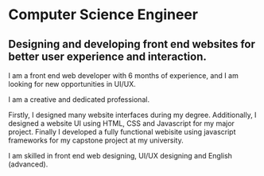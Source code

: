 # Computer Science Engineer
## Designing and developing front end websites for better user experience and interaction.
<p>I am a front end web developer with 6 months of experience, and I am looking for new opportunities in UI/UX.<p>
<p>I am a creative and dedicated professional.</p>
<p>Firstly, I designed many website interfaces during my degree. Additionally, I designed a website UI using HTML, CSS and Javascript for my major project. Finally I developed a fully functional webisite using javascript frameworks for my capstone project at my university.</p>
<p>I am skilled in front end web designing, UI/UX designing and English (advanced).</p>

